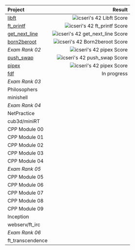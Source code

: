 | Project 			| Result |
|:------------------|-------:|
| [libft](https://github.com/cseriildi/42Vienna/tree/main/common_core/libft)| ![icseri's 42 Libft Score](https://badge.nimon.fr/api/v2/clwhwslon104101rz9ciwa3r4/project/3623620)|
| [ft_printf](https://github.com/cseriildi/42Vienna/tree/main/common_core/ft_printf)| ![icseri's 42 ft_printf Score](https://badge.nimon.fr/api/v2/clwhwslon104101rz9ciwa3r4/project/3637157)|
| [get_next_line](https://github.com/cseriildi/42Vienna/tree/main/common_core/get_next_line)| ![icseri's 42 get_next_line Score](https://badge.nimon.fr/api/v2/clwhwslon104101rz9ciwa3r4/project/3637162)|
| [born2beroot](https://github.com/cseriildi/42Vienna/tree/main/common_core/born2beroot)| ![icseri's 42 Born2beroot Score](https://badge.nimon.fr/api/v2/clwhwslon104101rz9ciwa3r4/project/3637163)|
| *Exam Rank 02* | ![icseri's 42 pipex Score](https://badge.nimon.fr/api/v2/clwhwslon104101rz9ciwa3r4/project/3658883) |
| [push_swap](https://github.com/cseriildi/42Vienna/tree/main/common_core/push_swap)| ![icseri's 42 push_swap Score](https://badge.nimon.fr/api/v2/clwhwslon104101rz9ciwa3r4/project/3658828)|
| [pipex](https://github.com/cseriildi/42Vienna/tree/main/common_core/pipex)| ![icseri's 42 pipex Score](https://badge.nimon.fr/api/v2/clwhwslon104101rz9ciwa3r4/project/3658883)|
| [fdf](https://github.com/cseriildi/42Vienna/tree/main/common_core/fdf)| In progress|
| *Exam Rank 03*	| |
| Philosophers		| |
| minishell			| |
| *Exam Rank 04*	| |
| NetPractice		| |
| cub3d/miniRT		| |
| CPP Module 00		| |
| CPP Module 01		| |
| CPP Module 02 	| |
| CPP Module 03 	| |
| CPP Module 04 	| |
| *Exam Rank 05* 	| |
| CPP Module 05 	| |
| CPP Module 06 	| |
| CPP Module 07 	| |
| CPP Module 08 	| |
| CPP Module 09 	| |
| Inception 		| |
| webserv/ft_irc 	| |
| *Exam Rank 06* 	| |
| ft_transcendence	| |